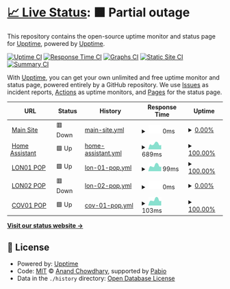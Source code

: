# [📈 Live Status](https://status.willwilson.uk): <!--live status--> **🟧 Partial outage**

This repository contains the open-source uptime monitor and status page for [Upptime](https://upptime.js.org), powered by [Upptime](https://github.com/upptime/upptime).

[![Uptime CI](https://github.com/thewillwilson/upptime/workflows/Uptime%20CI/badge.svg)](https://github.com/thewillwilson/upptime/actions?query=workflow%3A%22Uptime+CI%22)
[![Response Time CI](https://github.com/thewillwilson/upptime/workflows/Response%20Time%20CI/badge.svg)](https://github.com/thewillwilson/upptime/actions?query=workflow%3A%22Response+Time+CI%22)
[![Graphs CI](https://github.com/thewillwilson/upptime/workflows/Graphs%20CI/badge.svg)](https://github.com/thewillwilson/upptime/actions?query=workflow%3A%22Graphs+CI%22)
[![Static Site CI](https://github.com/thewillwilson/upptime/workflows/Static%20Site%20CI/badge.svg)](https://github.com/thewillwilson/upptime/actions?query=workflow%3A%22Static+Site+CI%22)
[![Summary CI](https://github.com/thewillwilson/upptime/workflows/Summary%20CI/badge.svg)](https://github.com/thewillwilson/upptime/actions?query=workflow%3A%22Summary+CI%22)

With [Upptime](https://upptime.js.org), you can get your own unlimited and free uptime monitor and status page, powered entirely by a GitHub repository. We use [Issues](https://github.com/upptime/upptime/issues) as incident reports, [Actions](https://github.com/thewillwilson/upptime/actions) as uptime monitors, and [Pages](https://status.willwilson.uk) for the status page.

<!--start: status pages-->
<!-- This summary is generated by Upptime (https://github.com/upptime/upptime) -->
<!-- Do not edit this manually, your changes will be overwritten -->
<!-- prettier-ignore -->
| URL | Status | History | Response Time | Uptime |
| --- | ------ | ------- | ------------- | ------ |
| <img alt="" src="https://icons.duckduckgo.com/ip3/willwilson.uk.ico" height="13"> [Main Site](https://willwilson.uk) | 🟥 Down | [main-site.yml](https://github.com/thewillwilson/upptime/commits/HEAD/history/main-site.yml) | <details><summary><img alt="Response time graph" src="./graphs/main-site/response-time-week.png" height="20"> 0ms</summary><br><a href="https://status.willwilson.uk/history/main-site"><img alt="Response time 1139" src="https://img.shields.io/endpoint?url=https%3A%2F%2Fraw.githubusercontent.com%2Fthewillwilson%2Fupptime%2FHEAD%2Fapi%2Fmain-site%2Fresponse-time.json"></a><br><a href="https://status.willwilson.uk/history/main-site"><img alt="24-hour response time 0" src="https://img.shields.io/endpoint?url=https%3A%2F%2Fraw.githubusercontent.com%2Fthewillwilson%2Fupptime%2FHEAD%2Fapi%2Fmain-site%2Fresponse-time-day.json"></a><br><a href="https://status.willwilson.uk/history/main-site"><img alt="7-day response time 0" src="https://img.shields.io/endpoint?url=https%3A%2F%2Fraw.githubusercontent.com%2Fthewillwilson%2Fupptime%2FHEAD%2Fapi%2Fmain-site%2Fresponse-time-week.json"></a><br><a href="https://status.willwilson.uk/history/main-site"><img alt="30-day response time 0" src="https://img.shields.io/endpoint?url=https%3A%2F%2Fraw.githubusercontent.com%2Fthewillwilson%2Fupptime%2FHEAD%2Fapi%2Fmain-site%2Fresponse-time-month.json"></a><br><a href="https://status.willwilson.uk/history/main-site"><img alt="1-year response time 1139" src="https://img.shields.io/endpoint?url=https%3A%2F%2Fraw.githubusercontent.com%2Fthewillwilson%2Fupptime%2FHEAD%2Fapi%2Fmain-site%2Fresponse-time-year.json"></a></details> | <details><summary><a href="https://status.willwilson.uk/history/main-site">0.00%</a></summary><a href="https://status.willwilson.uk/history/main-site"><img alt="All-time uptime 34.14%" src="https://img.shields.io/endpoint?url=https%3A%2F%2Fraw.githubusercontent.com%2Fthewillwilson%2Fupptime%2FHEAD%2Fapi%2Fmain-site%2Fuptime.json"></a><br><a href="https://status.willwilson.uk/history/main-site"><img alt="24-hour uptime 0.00%" src="https://img.shields.io/endpoint?url=https%3A%2F%2Fraw.githubusercontent.com%2Fthewillwilson%2Fupptime%2FHEAD%2Fapi%2Fmain-site%2Fuptime-day.json"></a><br><a href="https://status.willwilson.uk/history/main-site"><img alt="7-day uptime 0.00%" src="https://img.shields.io/endpoint?url=https%3A%2F%2Fraw.githubusercontent.com%2Fthewillwilson%2Fupptime%2FHEAD%2Fapi%2Fmain-site%2Fuptime-week.json"></a><br><a href="https://status.willwilson.uk/history/main-site"><img alt="30-day uptime 0.00%" src="https://img.shields.io/endpoint?url=https%3A%2F%2Fraw.githubusercontent.com%2Fthewillwilson%2Fupptime%2FHEAD%2Fapi%2Fmain-site%2Fuptime-month.json"></a><br><a href="https://status.willwilson.uk/history/main-site"><img alt="1-year uptime 34.14%" src="https://img.shields.io/endpoint?url=https%3A%2F%2Fraw.githubusercontent.com%2Fthewillwilson%2Fupptime%2FHEAD%2Fapi%2Fmain-site%2Fuptime-year.json"></a></details>
| <img alt="" src="https://icons.duckduckgo.com/ip3/ha.willwilson.uk.ico" height="13"> [Home Assistant](https://ha.willwilson.uk) | 🟩 Up | [home-assistant.yml](https://github.com/thewillwilson/upptime/commits/HEAD/history/home-assistant.yml) | <details><summary><img alt="Response time graph" src="./graphs/home-assistant/response-time-week.png" height="20"> 689ms</summary><br><a href="https://status.willwilson.uk/history/home-assistant"><img alt="Response time 565" src="https://img.shields.io/endpoint?url=https%3A%2F%2Fraw.githubusercontent.com%2Fthewillwilson%2Fupptime%2FHEAD%2Fapi%2Fhome-assistant%2Fresponse-time.json"></a><br><a href="https://status.willwilson.uk/history/home-assistant"><img alt="24-hour response time 456" src="https://img.shields.io/endpoint?url=https%3A%2F%2Fraw.githubusercontent.com%2Fthewillwilson%2Fupptime%2FHEAD%2Fapi%2Fhome-assistant%2Fresponse-time-day.json"></a><br><a href="https://status.willwilson.uk/history/home-assistant"><img alt="7-day response time 689" src="https://img.shields.io/endpoint?url=https%3A%2F%2Fraw.githubusercontent.com%2Fthewillwilson%2Fupptime%2FHEAD%2Fapi%2Fhome-assistant%2Fresponse-time-week.json"></a><br><a href="https://status.willwilson.uk/history/home-assistant"><img alt="30-day response time 786" src="https://img.shields.io/endpoint?url=https%3A%2F%2Fraw.githubusercontent.com%2Fthewillwilson%2Fupptime%2FHEAD%2Fapi%2Fhome-assistant%2Fresponse-time-month.json"></a><br><a href="https://status.willwilson.uk/history/home-assistant"><img alt="1-year response time 565" src="https://img.shields.io/endpoint?url=https%3A%2F%2Fraw.githubusercontent.com%2Fthewillwilson%2Fupptime%2FHEAD%2Fapi%2Fhome-assistant%2Fresponse-time-year.json"></a></details> | <details><summary><a href="https://status.willwilson.uk/history/home-assistant">100.00%</a></summary><a href="https://status.willwilson.uk/history/home-assistant"><img alt="All-time uptime 99.13%" src="https://img.shields.io/endpoint?url=https%3A%2F%2Fraw.githubusercontent.com%2Fthewillwilson%2Fupptime%2FHEAD%2Fapi%2Fhome-assistant%2Fuptime.json"></a><br><a href="https://status.willwilson.uk/history/home-assistant"><img alt="24-hour uptime 100.00%" src="https://img.shields.io/endpoint?url=https%3A%2F%2Fraw.githubusercontent.com%2Fthewillwilson%2Fupptime%2FHEAD%2Fapi%2Fhome-assistant%2Fuptime-day.json"></a><br><a href="https://status.willwilson.uk/history/home-assistant"><img alt="7-day uptime 100.00%" src="https://img.shields.io/endpoint?url=https%3A%2F%2Fraw.githubusercontent.com%2Fthewillwilson%2Fupptime%2FHEAD%2Fapi%2Fhome-assistant%2Fuptime-week.json"></a><br><a href="https://status.willwilson.uk/history/home-assistant"><img alt="30-day uptime 100.00%" src="https://img.shields.io/endpoint?url=https%3A%2F%2Fraw.githubusercontent.com%2Fthewillwilson%2Fupptime%2FHEAD%2Fapi%2Fhome-assistant%2Fuptime-month.json"></a><br><a href="https://status.willwilson.uk/history/home-assistant"><img alt="1-year uptime 99.13%" src="https://img.shields.io/endpoint?url=https%3A%2F%2Fraw.githubusercontent.com%2Fthewillwilson%2Fupptime%2FHEAD%2Fapi%2Fhome-assistant%2Fuptime-year.json"></a></details>
| <img alt="" src="https://icons.duckduckgo.com/ip3/null.ico" height="13"> [LON01 POP](lon01.pop.as214818.willwilson.uk) | 🟩 Up | [lon-01-pop.yml](https://github.com/thewillwilson/upptime/commits/HEAD/history/lon-01-pop.yml) | <details><summary><img alt="Response time graph" src="./graphs/lon-01-pop/response-time-week.png" height="20"> 99ms</summary><br><a href="https://status.willwilson.uk/history/lon-01-pop"><img alt="Response time 116" src="https://img.shields.io/endpoint?url=https%3A%2F%2Fraw.githubusercontent.com%2Fthewillwilson%2Fupptime%2FHEAD%2Fapi%2Flon-01-pop%2Fresponse-time.json"></a><br><a href="https://status.willwilson.uk/history/lon-01-pop"><img alt="24-hour response time 80" src="https://img.shields.io/endpoint?url=https%3A%2F%2Fraw.githubusercontent.com%2Fthewillwilson%2Fupptime%2FHEAD%2Fapi%2Flon-01-pop%2Fresponse-time-day.json"></a><br><a href="https://status.willwilson.uk/history/lon-01-pop"><img alt="7-day response time 99" src="https://img.shields.io/endpoint?url=https%3A%2F%2Fraw.githubusercontent.com%2Fthewillwilson%2Fupptime%2FHEAD%2Fapi%2Flon-01-pop%2Fresponse-time-week.json"></a><br><a href="https://status.willwilson.uk/history/lon-01-pop"><img alt="30-day response time 116" src="https://img.shields.io/endpoint?url=https%3A%2F%2Fraw.githubusercontent.com%2Fthewillwilson%2Fupptime%2FHEAD%2Fapi%2Flon-01-pop%2Fresponse-time-month.json"></a><br><a href="https://status.willwilson.uk/history/lon-01-pop"><img alt="1-year response time 116" src="https://img.shields.io/endpoint?url=https%3A%2F%2Fraw.githubusercontent.com%2Fthewillwilson%2Fupptime%2FHEAD%2Fapi%2Flon-01-pop%2Fresponse-time-year.json"></a></details> | <details><summary><a href="https://status.willwilson.uk/history/lon-01-pop">100.00%</a></summary><a href="https://status.willwilson.uk/history/lon-01-pop"><img alt="All-time uptime 100.00%" src="https://img.shields.io/endpoint?url=https%3A%2F%2Fraw.githubusercontent.com%2Fthewillwilson%2Fupptime%2FHEAD%2Fapi%2Flon-01-pop%2Fuptime.json"></a><br><a href="https://status.willwilson.uk/history/lon-01-pop"><img alt="24-hour uptime 100.00%" src="https://img.shields.io/endpoint?url=https%3A%2F%2Fraw.githubusercontent.com%2Fthewillwilson%2Fupptime%2FHEAD%2Fapi%2Flon-01-pop%2Fuptime-day.json"></a><br><a href="https://status.willwilson.uk/history/lon-01-pop"><img alt="7-day uptime 100.00%" src="https://img.shields.io/endpoint?url=https%3A%2F%2Fraw.githubusercontent.com%2Fthewillwilson%2Fupptime%2FHEAD%2Fapi%2Flon-01-pop%2Fuptime-week.json"></a><br><a href="https://status.willwilson.uk/history/lon-01-pop"><img alt="30-day uptime 100.00%" src="https://img.shields.io/endpoint?url=https%3A%2F%2Fraw.githubusercontent.com%2Fthewillwilson%2Fupptime%2FHEAD%2Fapi%2Flon-01-pop%2Fuptime-month.json"></a><br><a href="https://status.willwilson.uk/history/lon-01-pop"><img alt="1-year uptime 100.00%" src="https://img.shields.io/endpoint?url=https%3A%2F%2Fraw.githubusercontent.com%2Fthewillwilson%2Fupptime%2FHEAD%2Fapi%2Flon-01-pop%2Fuptime-year.json"></a></details>
| <img alt="" src="https://icons.duckduckgo.com/ip3/null.ico" height="13"> [LON02 POP](lon02.pop.as214818.willwilson.uk) | 🟥 Down | [lon-02-pop.yml](https://github.com/thewillwilson/upptime/commits/HEAD/history/lon-02-pop.yml) | <details><summary><img alt="Response time graph" src="./graphs/lon-02-pop/response-time-week.png" height="20"> 0ms</summary><br><a href="https://status.willwilson.uk/history/lon-02-pop"><img alt="Response time 116" src="https://img.shields.io/endpoint?url=https%3A%2F%2Fraw.githubusercontent.com%2Fthewillwilson%2Fupptime%2FHEAD%2Fapi%2Flon-02-pop%2Fresponse-time.json"></a><br><a href="https://status.willwilson.uk/history/lon-02-pop"><img alt="24-hour response time 0" src="https://img.shields.io/endpoint?url=https%3A%2F%2Fraw.githubusercontent.com%2Fthewillwilson%2Fupptime%2FHEAD%2Fapi%2Flon-02-pop%2Fresponse-time-day.json"></a><br><a href="https://status.willwilson.uk/history/lon-02-pop"><img alt="7-day response time 0" src="https://img.shields.io/endpoint?url=https%3A%2F%2Fraw.githubusercontent.com%2Fthewillwilson%2Fupptime%2FHEAD%2Fapi%2Flon-02-pop%2Fresponse-time-week.json"></a><br><a href="https://status.willwilson.uk/history/lon-02-pop"><img alt="30-day response time 0" src="https://img.shields.io/endpoint?url=https%3A%2F%2Fraw.githubusercontent.com%2Fthewillwilson%2Fupptime%2FHEAD%2Fapi%2Flon-02-pop%2Fresponse-time-month.json"></a><br><a href="https://status.willwilson.uk/history/lon-02-pop"><img alt="1-year response time 116" src="https://img.shields.io/endpoint?url=https%3A%2F%2Fraw.githubusercontent.com%2Fthewillwilson%2Fupptime%2FHEAD%2Fapi%2Flon-02-pop%2Fresponse-time-year.json"></a></details> | <details><summary><a href="https://status.willwilson.uk/history/lon-02-pop">0.00%</a></summary><a href="https://status.willwilson.uk/history/lon-02-pop"><img alt="All-time uptime 58.42%" src="https://img.shields.io/endpoint?url=https%3A%2F%2Fraw.githubusercontent.com%2Fthewillwilson%2Fupptime%2FHEAD%2Fapi%2Flon-02-pop%2Fuptime.json"></a><br><a href="https://status.willwilson.uk/history/lon-02-pop"><img alt="24-hour uptime 0.00%" src="https://img.shields.io/endpoint?url=https%3A%2F%2Fraw.githubusercontent.com%2Fthewillwilson%2Fupptime%2FHEAD%2Fapi%2Flon-02-pop%2Fuptime-day.json"></a><br><a href="https://status.willwilson.uk/history/lon-02-pop"><img alt="7-day uptime 0.00%" src="https://img.shields.io/endpoint?url=https%3A%2F%2Fraw.githubusercontent.com%2Fthewillwilson%2Fupptime%2FHEAD%2Fapi%2Flon-02-pop%2Fuptime-week.json"></a><br><a href="https://status.willwilson.uk/history/lon-02-pop"><img alt="30-day uptime 0.00%" src="https://img.shields.io/endpoint?url=https%3A%2F%2Fraw.githubusercontent.com%2Fthewillwilson%2Fupptime%2FHEAD%2Fapi%2Flon-02-pop%2Fuptime-month.json"></a><br><a href="https://status.willwilson.uk/history/lon-02-pop"><img alt="1-year uptime 58.42%" src="https://img.shields.io/endpoint?url=https%3A%2F%2Fraw.githubusercontent.com%2Fthewillwilson%2Fupptime%2FHEAD%2Fapi%2Flon-02-pop%2Fuptime-year.json"></a></details>
| <img alt="" src="https://icons.duckduckgo.com/ip3/null.ico" height="13"> [COV01 POP](cov01.pop.as214818.willwilson.uk) | 🟩 Up | [cov-01-pop.yml](https://github.com/thewillwilson/upptime/commits/HEAD/history/cov-01-pop.yml) | <details><summary><img alt="Response time graph" src="./graphs/cov-01-pop/response-time-week.png" height="20"> 103ms</summary><br><a href="https://status.willwilson.uk/history/cov-01-pop"><img alt="Response time 105" src="https://img.shields.io/endpoint?url=https%3A%2F%2Fraw.githubusercontent.com%2Fthewillwilson%2Fupptime%2FHEAD%2Fapi%2Fcov-01-pop%2Fresponse-time.json"></a><br><a href="https://status.willwilson.uk/history/cov-01-pop"><img alt="24-hour response time 86" src="https://img.shields.io/endpoint?url=https%3A%2F%2Fraw.githubusercontent.com%2Fthewillwilson%2Fupptime%2FHEAD%2Fapi%2Fcov-01-pop%2Fresponse-time-day.json"></a><br><a href="https://status.willwilson.uk/history/cov-01-pop"><img alt="7-day response time 103" src="https://img.shields.io/endpoint?url=https%3A%2F%2Fraw.githubusercontent.com%2Fthewillwilson%2Fupptime%2FHEAD%2Fapi%2Fcov-01-pop%2Fresponse-time-week.json"></a><br><a href="https://status.willwilson.uk/history/cov-01-pop"><img alt="30-day response time 107" src="https://img.shields.io/endpoint?url=https%3A%2F%2Fraw.githubusercontent.com%2Fthewillwilson%2Fupptime%2FHEAD%2Fapi%2Fcov-01-pop%2Fresponse-time-month.json"></a><br><a href="https://status.willwilson.uk/history/cov-01-pop"><img alt="1-year response time 105" src="https://img.shields.io/endpoint?url=https%3A%2F%2Fraw.githubusercontent.com%2Fthewillwilson%2Fupptime%2FHEAD%2Fapi%2Fcov-01-pop%2Fresponse-time-year.json"></a></details> | <details><summary><a href="https://status.willwilson.uk/history/cov-01-pop">100.00%</a></summary><a href="https://status.willwilson.uk/history/cov-01-pop"><img alt="All-time uptime 99.97%" src="https://img.shields.io/endpoint?url=https%3A%2F%2Fraw.githubusercontent.com%2Fthewillwilson%2Fupptime%2FHEAD%2Fapi%2Fcov-01-pop%2Fuptime.json"></a><br><a href="https://status.willwilson.uk/history/cov-01-pop"><img alt="24-hour uptime 100.00%" src="https://img.shields.io/endpoint?url=https%3A%2F%2Fraw.githubusercontent.com%2Fthewillwilson%2Fupptime%2FHEAD%2Fapi%2Fcov-01-pop%2Fuptime-day.json"></a><br><a href="https://status.willwilson.uk/history/cov-01-pop"><img alt="7-day uptime 100.00%" src="https://img.shields.io/endpoint?url=https%3A%2F%2Fraw.githubusercontent.com%2Fthewillwilson%2Fupptime%2FHEAD%2Fapi%2Fcov-01-pop%2Fuptime-week.json"></a><br><a href="https://status.willwilson.uk/history/cov-01-pop"><img alt="30-day uptime 100.00%" src="https://img.shields.io/endpoint?url=https%3A%2F%2Fraw.githubusercontent.com%2Fthewillwilson%2Fupptime%2FHEAD%2Fapi%2Fcov-01-pop%2Fuptime-month.json"></a><br><a href="https://status.willwilson.uk/history/cov-01-pop"><img alt="1-year uptime 99.97%" src="https://img.shields.io/endpoint?url=https%3A%2F%2Fraw.githubusercontent.com%2Fthewillwilson%2Fupptime%2FHEAD%2Fapi%2Fcov-01-pop%2Fuptime-year.json"></a></details>

<!--end: status pages-->

[**Visit our status website →**](https://status.willwilson.uk)

## 📄 License

- Powered by: [Upptime](https://github.com/upptime/upptime)
- Code: [MIT](./LICENSE) © [Anand Chowdhary](https://anandchowdhary.com), supported by [Pabio](https://pabio.com)
- Data in the `./history` directory: [Open Database License](https://opendatacommons.org/licenses/odbl/1-0/)
